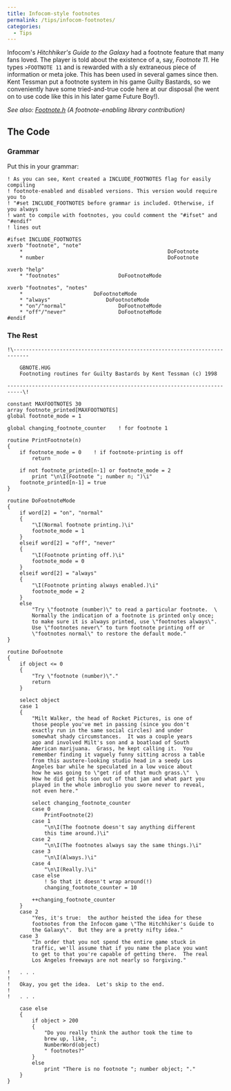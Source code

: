 ```yaml
---
title: Infocom-style footnotes
permalink: /tips/infocom-footnotes/
categories: 
  - Tips
---
```


Infocom's *Hitchhiker's Guide to the Galaxy* had a footnote feature that
many fans loved. The player is told about the existence of a, say,
*Footnote 11.* He types `>FOOTNOTE 11` and is rewarded with a sly
extraneous piece of information or meta joke. This has been used in
several games since then. Kent Tessman put a footnote system in his game
Guilty Bastards, so we conveniently have some tried-and-true code here
at our disposal (he went on to use code like this in his later game
Future Boy!).


*See also: [Footnote.h](contributions/footnotes/) (A footnote-enabling library contribution)*


## The Code

### Grammar

Put this in your grammar:

    ! As you can see, Kent created a INCLUDE_FOOTNOTES flag for easily compiling
    ! footnote-enabled and disabled versions. This version would require you to
    ! "#set INCLUDE_FOOTNOTES before grammar is included. Otherwise, if you always
    ! want to compile with footnotes, you could comment the "#ifset" and "#endif"
    ! lines out

    #ifset INCLUDE_FOOTNOTES
    xverb "footnote", "note"
        *                                               DoFootnote
        * number                                        DoFootnote

    xverb "help"
        * "footnotes"                   DoFootnoteMode

    xverb "footnotes", "notes"
        *                       DoFootnoteMode
        * "always"                  DoFootnoteMode
        * "on"/"normal"                 DoFootnoteMode
        * "off"/"never"                 DoFootnoteMode
    #endif

### The Rest

    !\---------------------------------------------------------------------------

        GBNOTE.HUG
        Footnoting routines for Guilty Bastards by Kent Tessman (c) 1998

    ---------------------------------------------------------------------------\!

    constant MAXFOOTNOTES 30
    array footnote_printed[MAXFOOTNOTES]
    global footnote_mode = 1

    global changing_footnote_counter    ! for footnote 1

    routine PrintFootnote(n)
    {
        if footnote_mode = 0    ! if footnote-printing is off
            return

        if not footnote_printed[n-1] or footnote_mode = 2
            print "\n\I(Footnote "; number n; ")\i"
        footnote_printed[n-1] = true
    }

    routine DoFootnoteMode
    {
        if word[2] = "on", "normal"
        {
            "\I(Normal footnote printing.)\i"
            footnote_mode = 1
        }
        elseif word[2] = "off", "never"
        {
            "\I(Footnote printing off.)\i"
            footnote_mode = 0
        }
        elseif word[2] = "always"
        {
            "\I(Footnote printing always enabled.)\i"
            footnote_mode = 2
        }
        else
            "Try \"footnote (number)\" to read a particular footnote.  \
            Normally the indication of a footnote is printed only once;
            to make sure it is always printed, use \"footnotes always\".
            Use \"footnotes never\" to turn footnote printing off or
            \"footnotes normal\" to restore the default mode."
    }

    routine DoFootnote
    {
        if object <= 0
        {
            "Try \"footnote (number)\"."
            return
        }

        select object
        case 1
        {
            "Milt Walker, the head of Rocket Pictures, is one of
            those people you've met in passing (since you don't
            exactly run in the same social circles) and under
            somewhat shady circumstances.  It was a couple years
            ago and involved Milt's son and a boatload of South
            American marijuana.  Grass, he kept calling it.  You
            remember finding it vaguely funny sitting across a table
            from this austere-looking studio head in a seedy Los
            Angeles bar while he speculated in a low voice about
            how he was going to \"get rid of that much grass.\"  \
            How he did get his son out of that jam and what part you
            played in the whole imbroglio you swore never to reveal,
            not even here."

            select changing_footnote_counter
            case 0
                PrintFootnote(2)
            case 1
                "\n\I(The footnote doesn't say anything different
                this time around.)\i"
            case 2
                "\n\I(The footnotes always say the same things.)\i"
            case 3
                "\n\I(Always.)\i"
            case 4
                "\n\I(Really.)\i"
            case else
                ! So that it doesn't wrap around(!)
                changing_footnote_counter = 10

            ++changing_footnote_counter
        }
        case 2
            "Yes, it's true:  the author heisted the idea for these
            footnotes from the Infocom game \"The Hitchhiker's Guide to
            the Galaxy\".  But they are a pretty nifty idea."
        case 3
            "In order that you not spend the entire game stuck in
            traffic, we'll assume that if you name the place you want
            to get to that you're capable of getting there.  The real
            Los Angeles freeways are not nearly so forgiving."

    !   . . .
    !
    !   Okay, you get the idea.  Let's skip to the end.
    !
    !   . . .

        case else
        {
            if object > 200
            {
                "Do you really think the author took the time to
                brew up, like, ";
                NumberWord(object)
                " footnotes?"
            }
            else
                print "There is no footnote "; number object; "."
        }
    }
